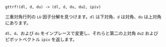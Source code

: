 ```
gttrf!(dl, d, du) -> (dl, d, du, du2, ipiv)
```

三重対角行列の `LU` 因子分解を見つけます。`dl` は下対角、`d` は対角、`du` は上対角にあります。

`dl`、`d`、および `du` をインプレースで変更し、それらと第二の上対角 `du2` およびピボットベクトル `ipiv` を返します。
